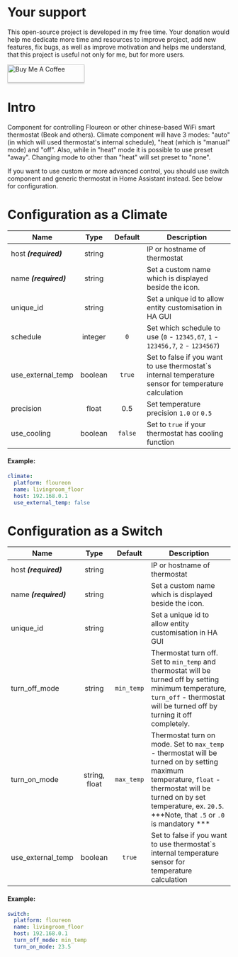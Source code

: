 # Your support
This open-source project is developed in my free time. 
Your donation would help me dedicate more time and resources to improve project, add new features, fix bugs, 
as well as improve motivation and helps me understand, that this project is useful not only for me, but for more users.

<a href="https://www.buymeacoffee.com/Ua0JwY9" target="_blank"><img src="https://www.buymeacoffee.com/assets/img/custom_images/orange_img.png" alt="Buy Me A Coffee" style="height: 41px !important;width: 174px !important;box-shadow: 0px 3px 2px 0px rgba(190, 190, 190, 0.5) !important;-webkit-box-shadow: 0px 3px 2px 0px rgba(190, 190, 190, 0.5) !important;" ></a>

# Intro
Component for controlling Floureon or other chinese-based WiFi smart thermostat (Beok and others). Climate component will have 3 modes: "auto" (in which will used thermostat's internal schedule), "heat (which is "manual" mode) and "off". Also, while in "heat" mode it is possible to use preset "away". Changing mode to other than "heat" will set preset to "none". 

If you want to use custom or more advanced control, you should use switch component and generic thermostat in Home Assistant instead. See below for configuration.

# Configuration as a Climate

| Name                  |  Type   | Default | Description                                                                                          |
|-----------------------|:-------:|:-------:|------------------------------------------------------------------------------------------------------|
| host ***(required)*** | string  |         | IP or hostname of thermostat                                                                         |
| name ***(required)*** | string  |         | Set a custom name which is displayed beside the icon.                                                |
| unique_id             | string  |         | Set a unique id to allow entity customisation in HA GUI                                              |
| schedule              | integer |   `0`   | Set which schedule to use (`0` - `12345,67`, `1` - `123456,7`, `2` - `1234567`)                      |
| use_external_temp     | boolean | `true`  | Set to false if you want to use thermostat`s internal temperature sensor for temperature calculation |
| precision             |  float  |   0.5   | Set temperature precision `1.0` or `0.5`                                                             |
| use_cooling           | boolean | `false` | Set to `true` if your thermostat has cooling function                                                |

#### Example:
```yaml
climate:
  platform: floureon
  name: livingroom_floor
  host: 192.168.0.1
  use_external_temp: false
```

# Configuration as a Switch
| Name                  |     Type      |  Default   | Description                                                                                                                                                                                                                  |
|-----------------------|:-------------:|:----------:|------------------------------------------------------------------------------------------------------------------------------------------------------------------------------------------------------------------------------|
| host ***(required)*** |    string     |            | IP or hostname of thermostat                                                                                                                                                                                                 |
| name ***(required)*** |    string     |            | Set a custom name which is displayed beside the icon.                                                                                                                                                                        |
| unique_id             |    string     |            | Set a unique id to allow entity customisation in HA GUI                                                                                                                                                                      |
| turn_off_mode         |    string     | `min_temp` | Thermostat turn off. Set to `min_temp` and thermostat will be turned off by setting minimum temperature, `turn_off` - thermostat will be turned off by turning it off completely.                                            |
| turn_on_mode          | string, float | `max_temp` | Thermostat turn on mode. Set to `max_temp` - thermostat will be turned on by setting maximum temperature, `float` - thermostat will be turned on by set temperature, ex. `20.5`. ***Note, that `.5` or `.0` is mandatory *** |
| use_external_temp     |    boolean    |   `true`   | Set to false if you want to use thermostat`s internal temperature sensor for temperature calculation                                                                                                                         |

#### Example:
```yaml
switch:
  platform: floureon
  name: livingroom_floor
  host: 192.168.0.1
  turn_off_mode: min_temp
  turn_on_mode: 23.5
```
